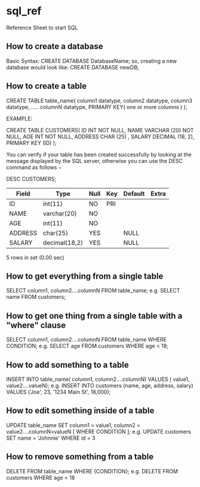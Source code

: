 # sql_ref
Reference Sheet to start SQL

## How to create a database

Basic Syntax: CREATE DATABASE DatabaseName;
so, creating a new database <newDB> would look like: CREATE DATABASE newDB;

## How to create a table

CREATE TABLE table_name(
   column1 datatype,
   column2 datatype,
   column3 datatype,
   .....
   columnN datatype,
   PRIMARY KEY( one or more columns )
);

EXAMPLE:

CREATE TABLE CUSTOMERS(
   ID   INT              NOT NULL,
   NAME VARCHAR (20)     NOT NULL,
   AGE  INT              NOT NULL,
   ADDRESS  CHAR (25) ,
   SALARY   DECIMAL (18, 2),       
   PRIMARY KEY (ID)
);

You can verify if your table has been created successfully by looking at the message displayed by the SQL server, otherwise you can use the DESC command as follows −

DESC CUSTOMERS;

| Field   | Type          | Null | Key | Default | Extra |
|---|---|---|---|---|---|
| ID      | int(11)       | NO   | PRI |         |       |
| NAME    | varchar(20)   | NO   |     |         |       |
| AGE     | int(11)       | NO   |     |         |       |
| ADDRESS | char(25)      | YES  |     | NULL    |       |
| SALARY  | decimal(18,2) | YES  |     | NULL    |       |

5 rows in set (0.00 sec)

## How to get everything from a single table

SELECT column1, column2....columnN FROM table_name;
e.g. SELECT name FROM customers;

## How to get one thing from a single table with a "where" clause

SELECT column1, column2....columnN FROM table_name WHERE CONDITION;
e.g. SELECT age FROM customers WHERE age < 18;

## How to add something to a table

INSERT INTO table_name( column1, column2....columnN) VALUES ( value1, value2....valueN);
e.g. INSERT INTO customers (name, age, address, salary) VALUES ('Joe', 23, '1234 Main St', 18,000);

## How to edit something inside of a table

UPDATE table_name SET column1 = value1, column2 = value2....columnN=valueN [ WHERE  CONDITION ];
e.g. UPDATE customers SET name = 'Johnnie' WHERE id = 3

## How to remove something from a table

DELETE FROM table_name WHERE  {CONDITION};
e.g. DELETE FROM customers WHERE age < 18

